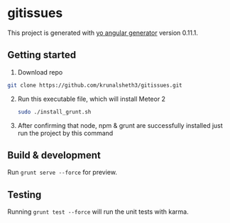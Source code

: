 # gitissues

This project is generated with [yo angular generator](https://github.com/yeoman/generator-angular)
version 0.11.1.


Getting started
----------------
1.  Download repo
   ```bash
   git clone https://github.com/krunalsheth3/gitissues.git
   ```
2. Run this executable file, which will install Meteor 2
   ```bash
   sudo ./install_grunt.sh
   ```
3. After confirming that node, npm & grunt are successfully installed just run the project by this command
## Build & development

Run `grunt serve --force` for preview.

## Testing

Running `grunt test --force` will run the unit tests with karma.
